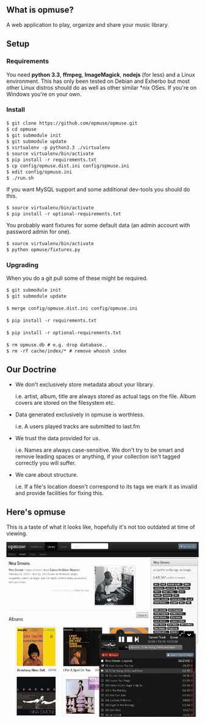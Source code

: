 What is opmuse?
---------------

A web application to play, organize and share your music library.

Setup
-----

### Requirements

You need **python 3.3**, **ffmpeg**, **ImageMagick**, **nodejs** (for less) and
a Linux environment. This has only been tested on Debian and Exherbo but most
other Linux distros should do as well as other similar \*nix OSes. If you're on
Windows you're on your own.

### Install

```Shell
$ git clone https://github.com/opmuse/opmuse.git
$ cd opmuse
$ git submodule init
$ git submodule update
$ virtualenv -p python3.3 ./virtualenv
$ source virtualenv/bin/activate
$ pip install -r requirements.txt
$ cp config/opmuse.dist.ini config/opmuse.ini
$ edit config/opmuse.ini
$ ./run.sh
```

If you want MySQL support and some additional dev-tools you should do this.

```Shell
$ source virtualenv/bin/activate
$ pip install -r optional-requirements.txt
```

You probably want fixtures for some default data (an admin account with password
admin for one).

```Shell
$ source virtualenv/bin/activate
$ python opmuse/fixtures.py
```

### Upgrading

When you do a git pull some of these might be required.

```Shell
$ git submodule init
$ git submodule update

$ merge config/opmuse.dist.ini config/opmuse.ini

$ pip install -r requirements.txt

$ pip install -r optional-requirements.txt

$ rm opmuse.db # e.g. drop database..
$ rm -rf cache/index/* # remove whoosh index
```

Our Doctrine
------------

  - We don't exclusively store metadata about your library.

    i.e. artist, album, title are always stored as actual tags on the file. Album covers are stored on the filesystem etc.

  - Data generated exclusively in opmuse is worthless.

    i.e. A users played tracks are submitted to last.fm

  - We trust the data provided for us.

    i.e. Names are always case-sensitive. We don't try to be smart and remove leading spaces or anything, if your collection isn't tagged correctly you will suffer.

  - We care about structure.

    i.e. If a file's location doesn't correspond to its tags we mark it as invalid and provide facilities for fixing this.

Here's opmuse
-------------

This is a taste of what it looks like, hopefully it's not too outdated at time of viewing.

![A screenshot.](https://github.com/opmuse/opmuse/raw/master/screen1.png)
